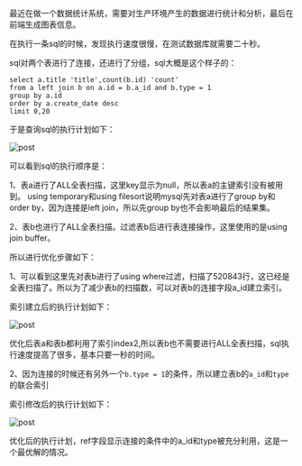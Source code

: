 最近在做一个数据统计系统，需要对生产环境产生的数据进行统计和分析，最后在前端生成图表信息。

在执行一条sql的时候，发现执行速度很慢，在测试数据库就需要二十秒。

sql对两个表进行了连接，还进行了分组，sql大概是这个样子的：

    select a.title 'title',count(b.id) 'count'
    from a left join b on a.id = b.a_id and b.type = 1
    group by a.id
    order by a.create_date desc
    limit 0,20

于是查询sql的执行计划如下：

![post](../img/index-optimize1.png)

可以看到sql的执行顺序是：

1、表a进行了ALL全表扫描，这里key显示为null，所以表a的主键索引没有被用到。
using temporary和using filesort说明mysql先对表a进行了group by和order by，因为连接是left join，所以先group by也不会影响最后的结果集。

2、表b也进行了ALL全表扫描。过滤表b后进行表连接操作，这里使用的是using join buffer。

所以进行优化步骤如下：

1、可以看到这里先对表b进行了using where过滤，扫描了520843行，这已经是全表扫描了。所以为了减少表b的扫描数，可以对表b的连接字段a_id建立索引。

索引建立后的执行计划如下：

![post](../img/index-optimize2.png)

优化后表a和表b都利用了索引index2,所以表b也不需要进行ALL全表扫描，sql执行速度提高了很多，基本只要一秒的时间。

2、因为连接的时候还有另外一个`b.type = 1`的条件，所以建立表b的`a_id`和`type`的联合索引

索引修改后的执行计划如下：

![post](../img/index-optimize3.png)

优化后的执行计划，ref字段显示连接的条件中的a_id和type被充分利用，这是一个最优解的情况。




